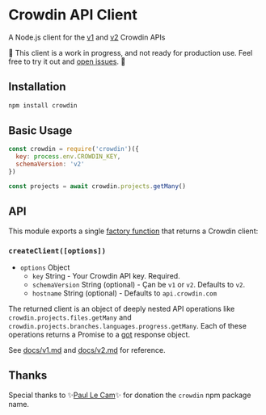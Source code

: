 # Crowdin API Client

A Node.js client for the 
[v1](https://support.crowdin.com/api/api-integration-setup/) and 
[v2](https://support.crowdin.com/enterprise/api/) Crowdin APIs

🚧 This client is a work in progress, and not ready for production use. Feel free to try it out and [open issues](https://github.com/crowdin-node/crowdin-node/issues). 🚧

## Installation

```sh
npm install crowdin
```

## Basic Usage

```js
const crowdin = require('crowdin')({
  key: process.env.CROWDIN_KEY,
  schemaVersion: 'v2'
})

const projects = await crowdin.projects.getMany()
```

## API

This module exports a single [factory function](https://www.youtube.com/watch?v=ImwrezYhw4w) 
that returns a Crowdin client:

### `createClient([options])`

- `options` Object
  - `key` String - Your Crowdin API key. Required.
  - `schemaVersion` String (optional) - Çan be `v1` or `v2`. Defaults to `v2`.
  - `hostname` String (optional) - Defaults to `api.crowdin.com`

The returned client is an object of deeply nested API operations like 
`crowdin.projects.files.getMany` and `crowdin.projects.branches.languages.progress.getMany`. 
Each of these operations returns a Promise to a [got](https://ghub.io/got) response object. 

See [docs/v1.md](docs/v1.md) and [docs/v2.md](docs/v2.md) for reference.

## Thanks

Special thanks to :sparkles:[Paul Le Cam](https://www.npmjs.com/~paul_lecam):sparkles: for donation the `crowdin` npm package name. 